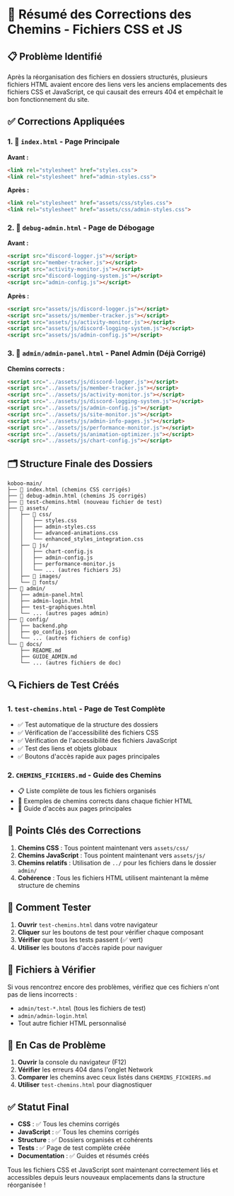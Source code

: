 # 🔧 Résumé des Corrections des Chemins - Fichiers CSS et JS

## 📋 Problème Identifié

Après la réorganisation des fichiers en dossiers structurés, plusieurs fichiers HTML avaient encore des liens vers les anciens emplacements des fichiers CSS et JavaScript, ce qui causait des erreurs 404 et empêchait le bon fonctionnement du site.

## ✅ Corrections Appliquées

### 1. 📄 `index.html` - Page Principale
**Avant :**
```html
<link rel="stylesheet" href="styles.css">
<link rel="stylesheet" href="admin-styles.css">
```

**Après :**
```html
<link rel="stylesheet" href="assets/css/styles.css">
<link rel="stylesheet" href="assets/css/admin-styles.css">
```

### 2. 📄 `debug-admin.html` - Page de Débogage
**Avant :**
```html
<script src="discord-logger.js"></script>
<script src="member-tracker.js"></script>
<script src="activity-monitor.js"></script>
<script src="discord-logging-system.js"></script>
<script src="admin-config.js"></script>
```

**Après :**
```html
<script src="assets/js/discord-logger.js"></script>
<script src="assets/js/member-tracker.js"></script>
<script src="assets/js/activity-monitor.js"></script>
<script src="assets/js/discord-logging-system.js"></script>
<script src="assets/js/admin-config.js"></script>
```

### 3. 📄 `admin/admin-panel.html` - Panel Admin (Déjà Corrigé)
**Chemins corrects :**
```html
<script src="../assets/js/discord-logger.js"></script>
<script src="../assets/js/member-tracker.js"></script>
<script src="../assets/js/activity-monitor.js"></script>
<script src="../assets/js/discord-logging-system.js"></script>
<script src="../assets/js/admin-config.js"></script>
<script src="../assets/js/site-monitor.js"></script>
<script src="../assets/js/admin-info-pages.js"></script>
<script src="../assets/js/performance-monitor.js"></script>
<script src="../assets/js/animation-optimizer.js"></script>
<script src="../assets/js/chart-config.js"></script>
```

## 🗂️ Structure Finale des Dossiers

```
koboo-main/
├── 📄 index.html (chemins CSS corrigés)
├── 📄 debug-admin.html (chemins JS corrigés)
├── 📄 test-chemins.html (nouveau fichier de test)
├── 📂 assets/
│   ├── 📂 css/
│   │   ├── styles.css
│   │   ├── admin-styles.css
│   │   ├── advanced-animations.css
│   │   └── enhanced_styles_integration.css
│   ├── 📂 js/
│   │   ├── chart-config.js
│   │   ├── admin-config.js
│   │   ├── performance-monitor.js
│   │   └── ... (autres fichiers JS)
│   ├── 📂 images/
│   └── 📂 fonts/
├── 📂 admin/
│   ├── admin-panel.html
│   ├── admin-login.html
│   ├── test-graphiques.html
│   └── ... (autres pages admin)
├── 📂 config/
│   ├── backend.php
│   ├── go_config.json
│   └── ... (autres fichiers de config)
└── 📂 docs/
    ├── README.md
    ├── GUIDE_ADMIN.md
    └── ... (autres fichiers de doc)
```

## 🔍 Fichiers de Test Créés

### 1. `test-chemins.html` - Page de Test Complète
- ✅ Test automatique de la structure des dossiers
- ✅ Vérification de l'accessibilité des fichiers CSS
- ✅ Vérification de l'accessibilité des fichiers JavaScript
- ✅ Test des liens et objets globaux
- ✅ Boutons d'accès rapide aux pages principales

### 2. `CHEMINS_FICHIERS.md` - Guide des Chemins
- 📋 Liste complète de tous les fichiers organisés
- 🔗 Exemples de chemins corrects dans chaque fichier HTML
- 🚀 Guide d'accès aux pages principales

## 🎯 Points Clés des Corrections

1. **Chemins CSS** : Tous pointent maintenant vers `assets/css/`
2. **Chemins JavaScript** : Tous pointent maintenant vers `assets/js/`
3. **Chemins relatifs** : Utilisation de `../` pour les fichiers dans le dossier `admin/`
4. **Cohérence** : Tous les fichiers HTML utilisent maintenant la même structure de chemins

## 🧪 Comment Tester

1. **Ouvrir** `test-chemins.html` dans votre navigateur
2. **Cliquer** sur les boutons de test pour vérifier chaque composant
3. **Vérifier** que tous les tests passent (✅ vert)
4. **Utiliser** les boutons d'accès rapide pour naviguer

## 🚨 Fichiers à Vérifier

Si vous rencontrez encore des problèmes, vérifiez que ces fichiers n'ont pas de liens incorrects :
- `admin/test-*.html` (tous les fichiers de test)
- `admin/admin-login.html`
- Tout autre fichier HTML personnalisé

## 🔧 En Cas de Problème

1. **Ouvrir** la console du navigateur (F12)
2. **Vérifier** les erreurs 404 dans l'onglet Network
3. **Comparer** les chemins avec ceux listés dans `CHEMINS_FICHIERS.md`
4. **Utiliser** `test-chemins.html` pour diagnostiquer

## ✅ Statut Final

- **CSS** : ✅ Tous les chemins corrigés
- **JavaScript** : ✅ Tous les chemins corrigés
- **Structure** : ✅ Dossiers organisés et cohérents
- **Tests** : ✅ Page de test complète créée
- **Documentation** : ✅ Guides et résumés créés

Tous les fichiers CSS et JavaScript sont maintenant correctement liés et accessibles depuis leurs nouveaux emplacements dans la structure réorganisée !
